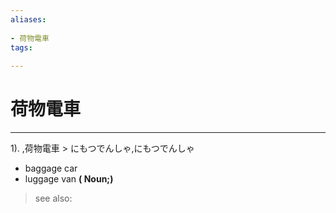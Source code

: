 ```yaml
---
aliases:
    
- 荷物電車
tags:
    
---
```


# 荷物電車
---
1).
,荷物電車 > にもつでんしゃ,にもつでんしゃ

- baggage car
- luggage van
**( Noun;)**
> see also: 
            